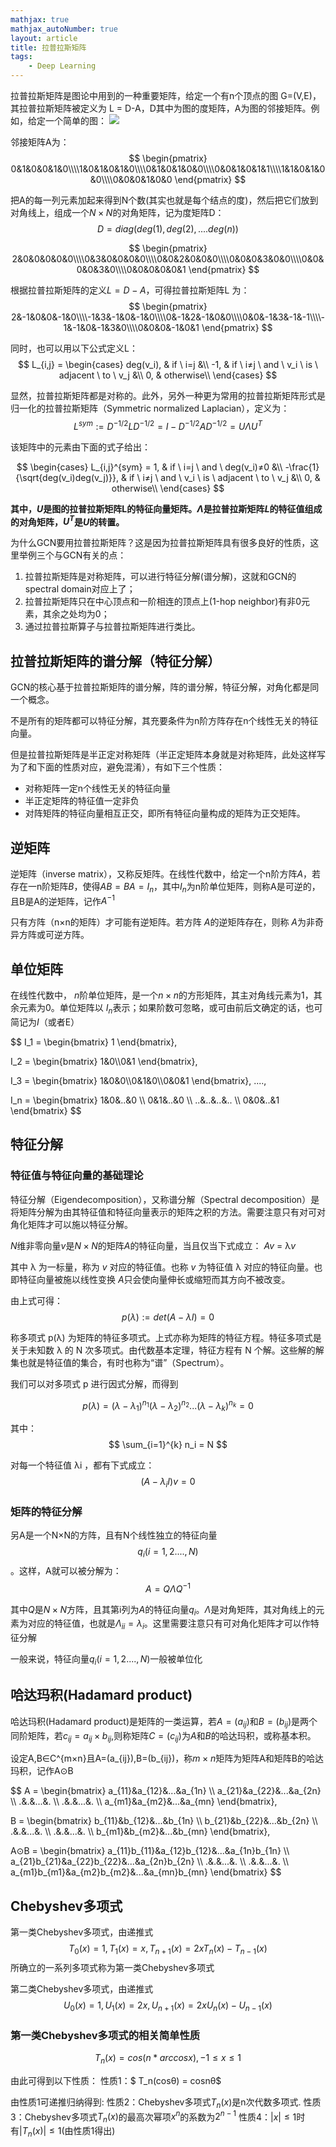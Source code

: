 ```yaml
---
mathjax: true
mathjax_autoNumber: true
layout: article
title: 拉普拉斯矩阵
tags:
    - Deep Learning
---
```



拉普拉斯矩阵是图论中用到的一种重要矩阵，给定一个有n个顶点的图 G=(V,E)，其拉普拉斯矩阵被定义为 L = D-A，D其中为图的度矩阵，A为图的邻接矩阵。例如，给定一个简单的图：
![](https://img-blog.csdn.net/20181022120826532?watermark/2/text/aHR0cHM6Ly9ibG9nLmNzZG4ubmV0L3FxXzMwMTU5MDE1/font/5a6L5L2T/fontsize/400/fill/I0JBQkFCMA==/dissolve/70)
<!--more-->

邻接矩阵A为：
$$
\begin{pmatrix}
0&1&0&0&1&0\\\\1&0&1&0&1&0\\\\0&1&0&1&0&0\\\\0&0&1&0&1&1\\\\1&1&0&1&0&0\\\\0&0&0&1&0&0
\end{pmatrix}
$$


把A的每一列元素加起来得到N个数(其实也就是每个结点的度)，然后把它们放到对角线上，组成一个$N×N$的对角矩阵，记为度矩阵D：
$$
D = diag(deg(1),deg(2),....deg(n))
$$

$$
\begin{pmatrix}
2&0&0&0&0&0\\\\0&3&0&0&0&0\\\\0&0&2&0&0&0\\\\0&0&0&3&0&0\\\\0&0&0&0&3&0\\\\0&0&0&0&0&1
\end{pmatrix}
$$

根据拉普拉斯矩阵的定义$L = D-A$，可得拉普拉斯矩阵L 为：
$$
\begin{pmatrix}
2&-1&0&0&-1&0\\\\-1&3&-1&0&-1&0\\\\0&-1&2&-1&0&0\\\\0&0&-1&3&-1&-1\\\\-1&-1&0&-1&3&0\\\\0&0&0&-1&0&1
\end{pmatrix}
$$


同时，也可以用以下公式定义L：
$$
L_{i,j} = 
\begin{cases}
deg(v_i), & if \ i=j &\\
-1, & if \ i≠j \ and \ v_i \ is \ adjacent \ to \ v_j &\\
0, & otherwise\\
\end{cases}
$$


显然，拉普拉斯矩阵都是对称的。此外，另外一种更为常用的拉普拉斯矩阵形式是归一化的拉普拉斯矩阵（Symmetric normalized Laplacian），定义为：
$$
L^{sym} := D^{-1/2}LD^{-1/2} = I - D^{-1/2}AD^{-1/2} = UΛU^{T}
$$

该矩阵中的元素由下面的式子给出：


$$
\begin{cases}
L_{i,j}^{sym} = 
             1, & if \ i=j \ and \ deg(v_i)≠0 &\\
             -\frac{1}{\sqrt{deg(v_i)deg(v_j)}}, & if \ i≠j \ and \ v_i \ is \ adjacent \ to \ v_j &\\ 
             0, & otherwise\\
\end{cases}
$$



**其中，$U$是图的拉普拉斯矩阵L的特征向量矩阵。$Λ$是拉普拉斯矩阵$L$的特征值组成的对角矩阵，$U^{T}$是$U$的转置。**





为什么GCN要用拉普拉斯矩阵？这是因为拉普拉斯矩阵具有很多良好的性质，这里举例三个与GCN有关的点：

1. 拉普拉斯矩阵是对称矩阵，可以进行特征分解(谱分解)，这就和GCN的spectral domain对应上了；
2. 拉普拉斯矩阵只在中心顶点和一阶相连的顶点上(1-hop neighbor)有非0元素，其余之处均为0；
3. 通过拉普拉斯算子与拉普拉斯矩阵进行类比。


## 拉普拉斯矩阵的谱分解（特征分解）

GCN的核心基于拉普拉斯矩阵的谱分解，阵的谱分解，特征分解，对角化都是同一个概念。

不是所有的矩阵都可以特征分解，其充要条件为n阶方阵存在n个线性无关的特征向量。

但是拉普拉斯矩阵是半正定对称矩阵（半正定矩阵本身就是对称矩阵，此处这样写为了和下面的性质对应，避免混淆），有如下三个性质：

- 对称矩阵一定n个线性无关的特征向量
- 半正定矩阵的特征值一定非负
- 对阵矩阵的特征向量相互正交，即所有特征向量构成的矩阵为正交矩阵。



## 逆矩阵

逆矩阵（inverse matrix），又称反矩阵。在线性代数中，给定一个n阶方阵$A$，若存在一n阶矩阵$B$，使得$AB=BA=I_n$，其中$I_n$为n阶单位矩阵，则称A是可逆的，且B是A的逆矩阵，记作$A^{-1}$

只有方阵（n×n的矩阵）才可能有逆矩阵。若方阵 $A$的逆矩阵存在，则称 $A$为非奇异方阵或可逆方阵。


## 单位矩阵

在线性代数中， $n$阶单位矩阵，是一个$n×n$的方形矩阵，其主对角线元素为1，其余元素为0。单位矩阵以 $I_n$表示；如果阶数可忽略，或可由前后文确定的话，也可简记为$I$（或者E）


$$
I_1 = 
\begin{bmatrix}
1
\end{bmatrix},

I_2 = 
\begin{bmatrix}
1&0\\\\0&1
\end{bmatrix},

I_3 = 
\begin{bmatrix}
1&0&0\\\\0&1&0\\\\0&0&1
\end{bmatrix}, ....,


I_n = 
\begin{bmatrix}
1&0&..&0 \\\\ 0&1&..&0 \\\\ ..&..&..&.. \\\\ 0&0&..&1
\end{bmatrix}
$$





## 特征分解

### 特征值与特征向量的基础理论
特征分解（Eigendecomposition），又称谱分解（Spectral decomposition）是将矩阵分解为由其特征值和特征向量表示的矩阵之积的方法。需要注意只有对可对角化矩阵才可以施以特征分解。

$N$维非零向量$v$是$N×N$的矩阵$A$的特征向量，当且仅当下式成立：
$Av$ = λ$v$

其中 λ 为一标量，称为 $v$ 对应的特征值。也称 $v$ 为特征值 λ 对应的特征向量。也即特征向量被施以线性变换 $A$只会使向量伸长或缩短而其方向不被改变。

由上式可得：
$$p(λ) := det(A-λI) = 0$$

称多项式 p(λ) 为矩阵的特征多项式。上式亦称为矩阵的特征方程。特征多项式是关于未知数 λ 的 N 次多项式。由代数基本定理，特征方程有 N 个解。这些解的解集也就是特征值的集合，有时也称为“谱”（Spectrum）。

我们可以对多项式 p 进行因式分解，而得到

$$p(λ) = (λ-λ_1)^{n_1}(λ-λ_2)^{n_2}...(λ-λ_k)^{n_k}=0$$

其中：
$$
\sum_{i=1}^{k} n_i = N
$$

对每一个特征值 λi ，都有下式成立：
$$
(A-λ_{i}I)v=0
$$

### 矩阵的特征分解
另A是一个N×N的方阵，且有N个线性独立的特征向量$$q_i(i=1,2....,N)$$。这样，A就可以被分解为：
$$A = QΛQ^{-1}$$

其中$Q$是$N×N$方阵，且其第i列为$A$的特征向量$q_i$。$Λ$是对角矩阵，其对角线上的元素为对应的特征值，也就是$Λ_{ii}=λ_i$。这里需要注意只有可对角化矩阵才可以作特征分解

一般来说，特征向量$q_i(i=1,2....,N$)一般被单位化



## 哈达玛积(Hadamard product)

哈达玛积(Hadamard product)是矩阵的一类运算，若$A=(a_{ij})$和$B=(b_{ij})$是两个同阶矩阵，若$c_{ij}=a_{ij}×b_{ij}$,则称矩阵$C=(c_{ij})$为$A$和$B$的哈达玛积，或称基本积。

设定A,B∈C^{m×n}且A=(a_{ij}),B=(b_{ij})，称$m×n$矩阵为矩阵A和矩阵B的哈达玛积，记作A⊙B

$$
A = 
\begin{bmatrix}
a_{11}&a_{12}&...&a_{1n} \\\\ a_{21}&a_{22}&...&a_{2n} \\\\
.&.&...&. \\\\
.&.&...&. \\\\
a_{m1}&a_{m2}&...&a_{mn} 
\end{bmatrix}, 

B = 
\begin{bmatrix}
b_{11}&b_{12}&...&b_{1n} \\\\ b_{21}&b_{22}&...&b_{2n} \\\\
.&.&...&. \\\\
.&.&...&. \\\\
b_{m1}&b_{m2}&...&b_{mn} 
\end{bmatrix},

A⊙B = 
\begin{bmatrix}
a_{11}b_{11}&a_{12}b_{12}&...&a_{1n}b_{1n} \\\\
a_{21}b_{21}&a_{22}b_{22}&...&a_{2n}b_{2n} \\\\
.&.&...&. \\\\
.&.&...&. \\\\
a_{m1}b_{m1}&a_{m2}b_{m2}&...&a_{mn}b_{mn} 
\end{bmatrix}
$$


## Chebyshev多项式

第一类Chebyshev多项式，由递推式
$$ T_0(x)=1,T_1(x)=x,T_{n+1}(x)=2xT_n(x)-T_{n-1}(x) $$
所确立的一系列多项式称为第一类Chebyshev多项式

第二类Chebyshev多项式，由递推式
$$ U_0(x) = 1, U_1(x) = 2x,U_{n+1}(x) = 2xU_n(x)-U_{n-1}(x) $$

### 第一类Chebyshev多项式的相关简单性质
$$ T_n(x)= cos(n*arccosx), -1 ≤ x ≤ 1$$

由此可得到以下性质：
性质1：$ T_n(cosθ) = cosnθ$

由性质1可递推归纳得到:
性质2：Chebyshev多项式$T_n(x)$是n次代数多项式.
性质3：Chebyshev多项式$T_n(x)$的最高次幂项$x^n$的系数为$2^{n-1}$
性质4：$|x|≤1$时有$|T_n(x)|≤1$(由性质1得出)